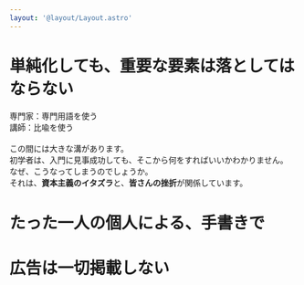 ```yaml
---
layout: '@layout/Layout.astro'
---
```

# 単純化しても、重要な要素は落としてはならない
専門家：専門用語を使う<br>
講師：比喩を使う<br>
<br>この間には大きな溝があります。 <br>
初学者は、入門に見事成功しても、そこから何をすればいいかわかりません。
なぜ、こうなってしまうのでしょうか。<br>
それは、**資本主義のイタズラ**と、**皆さんの挫折**が関係しています。
# たった一人の個人による、手書きで
# 広告は一切掲載しない